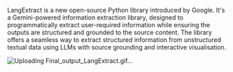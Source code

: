 LangExtract is a new open-source Python library introduced by Google. It's a Gemini-powered information extraction library, designed to programmatically extract user-required information while ensuring the outputs are structured and grounded to the source content. The library offers a seamless way to extract structured information from unstructured textual data using LLMs with source grounding and interactive visualisation. 

![Uploading Final_output_LangExtract.gif…]()
